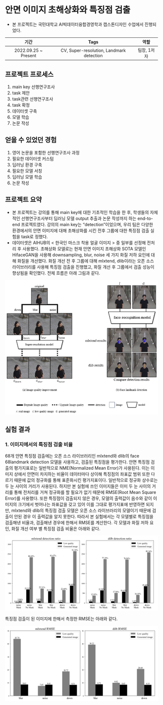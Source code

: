 # 안면 이미지 초해상화와 특징점 검출
- 본 프로젝트는 국민대학교 AI빅데이터융합경영학과 캡스톤디자인 수업에서 진행되었다.

|기간|Tags|역할|
|:---:|:---:|:---:|
|2022.09.25 ~ Present|CV, Super-resolution, Landmark detection|팀장, 1저자|

## 프로젝트 프로세스
1. main key 선행연구조사
2. task 제안
3. task관련 선행연구조사
4. task 확정
5. 데이터셋 구축
6. 모델 학습
7. 논문 작성

## 얻을 수 있었던 경험
1. 영어 논문을 포함한 선행연구조사 과정
2. 필요한 데이터셋 커스텀
3. 딥러닝 환경 구축
4. 필요한 모델 서칭
5. 딥러닝 모델 학습
6. 논문 작성

## 프로젝트 요약
  - 본 프로젝트는 강의를 통해 main key에 대한 기초적인 학습을 한 후, 학생들의 자체적인 선행연구조사부터 딥러닝 모델 output 추출과 논문 작성까지 하는 end-to-end 프로젝트였다. 강의의 main key는 “detection”이었으며, 우리 팀은 다양한 환경에서의 안면 이미지에 대해 초해상화를 시킨 전후 그룹에 대한 특징점 검출 실험을 task로 정했다.
  - 데이터셋은 AIHUB의 < 한국인 마스크 착용 얼굴 이미지 > 중 일부를 선정해 전처리 후 사용했다. 초해상화 모델로는 현재 안면 이미지 초해상화 SOTA 모델인 HifaceGAN을 사용해 downsampling, blur, noise 세 가지 화질 저하 요인에 대해 화질을 개선했다. 화질 개선 전 후 그룹에 대해 mlxtend, dlib이라는 오픈 소스 라이브러리를 사용해 특징점 검출을 진행했고, 화질 개선 후 그룹에서 검출 성능이 향상됨을 확인했다. 전체 흐름은 아래 그림과 같다.

<img src = './img/Untitled.png' width = 700>


## 실험 결과
### 1. 이미지에서의 특징점 검출 비율

  68개 안면 특징점 검출에는 오픈 소스 라이브러리인 mlxtend와 dlib의 face 68landmark detection 모델을 사용하고, 검출된 특징점을 평가한다. 안면 특징점 검출의 평가지표로는 일반적으로 NME(Normalized Mean Error)가 사용된다. 이는 이미지 상에서 안면이 차지하는 비율이 데이터마다 상이해 특징점의 좌표값 범위 또한 다르기 때문에 값의 정규화를 통해 표준화시킨 평가지표이다. 일반적으로 정규화 상수로는 두 눈 사이의 거리가 사용된다. 하지만 본 실험에 쓰인 이미지들은 이미 두 눈 사이의 거리를 통해 전처리를 거쳐 정규화를 할 필요가 없기 때문에 RMSE(Root Mean Square Error)를 사용했다. 또한 특징점이 검출되지 않은 경우, 모델의 출력값이 음수와 같이 이미지의 크기에서 벗어나는 좌표값을 갖고 있어 이를 그대로 평가지표에 반영하면 되지만, mlxtend와 dlib의 특징점 검출 모델은 오픈 소스 라이브러리의 모델이기 때문에 검출이 안된 경우 이 출력값을 알지 못한다. 따라서 본 실험에서는 각 모델별로 특징점을 검출해낸 비율과, 검출해낸 경우에 한해서 RMSE를 계산한다.
  각 모델과 화질 저하 요인, 화질 개선 여부 별 특징점 검출 비율은 아래와 같다.    
  
<img src = './img/detection_ratio.png' width = 700>

  특징점 검출이 된 이미지에 한해서 측정한 RMSE는 아래와 같다.     
  
<img src = './img/RMSE.png' width = 700>


